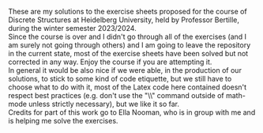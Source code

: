 These are my solutions to the exercise sheets proposed for the course of Discrete Structures at Heidelberg University, held by Professor Bertille, during the winter semester 2023/2024.
<br>
Since the course is over and I didn't go through all of the exercises (and I am surely not going through others) and I am going to leave the repository in the current state, most of the exercise sheets have been solved but not corrected in any way. Enjoy the course if you are attempting it.
<br>
In general it would be also nice if we were able, in the production of our solutions, to stick to
some kind of code etiquette, but we still have to choose what to do with it, most of the Latex code
here contained doesn't respect best practices (e.g. don't use the "\\\\" command outside of math-mode
unless strictly necessary), but we like it so far.
<br>
Credits for part of this work go to Ella Nooman, who is in group with me and is helping me solve the exercises.
